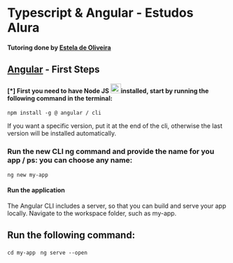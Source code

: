 
# Typescript & Angular - Estudos Alura

#### Tutoring done by [Estela de Oliveira](https://github.com/ste2021)

## [Angular]('https://angular.io/docs') - First Steps 

#### [*] First you need to have Node JS <img src="https://github.com/ste2021/images-icons/blob/master/icons8-nodejs.svg" width=24 height=22 />installed, start by running the following command in the terminal:

``npm install -g @ angular / cli``

If you want a specific version, put it at the end of the cli, otherwise the last version will be installed automatically.

### Run the new CLI ng command and provide the name for you app / ps: you can choose any name:
```ng new my-app```

#### Run the application

The Angular CLI includes a server, so that you can build and serve your app locally.
Navigate to the workspace folder, such as my-app.

## Run the following command:
 ``cd my-app ``
``ng serve --open``
